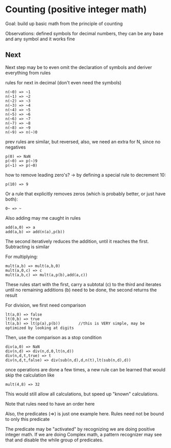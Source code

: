Counting (positive integer math)
==========

Goal: build up basic math from the principle of counting

Observations: defined symbols for decimal numbers, they can be any base and any symbol and it works fine

Next
-----
Next step may be to even omit the declaration of symbols and deriver everything from rules

rules for next in decimal (don't even need the symbols)

	n(~0) => ~1
	n(~1) => ~2
	n(~2) => ~3
	n(~3) => ~4
	n(~4) => ~5
	n(~5) => ~6
	n(~6) => ~7
	n(~7) => ~8
	n(~8) => ~9
	n(~9) => n(~)0

prev rules are similar, but reversed, also, we need an extra for N, since no negatives

	p(0) => NaN
	p(~0) => p(~)9
	p(~1) => p(~0)

how to remove leading zero's? -> by defining a special rule to decrement 10:

	p(10) => 9

Or a rule that explicitly removes zeros (which is probably better, or just have both):

	0~ => ~

Also adding may me caught in rules

	add(a,0) => a
	add(a,b) => add(n(a),p(b))

The second iteratively reduces the addition, until it reaches the first. Subtracting is similar

For multiplying:
	
	mult(a,b) => mult(a,b,0)
	mult(a,0,c) => c
	mult(a,b,c) => mult(a,p(b),add(a,c))
	
These rules start with the first, carry a subtotal (c) to the third and iterates until no remaining additions (b) need to be done, the second returns the result

For division, we first need comparison

	lt(a,0) => false
	lt(0,b) => true
	lt(a,b) => lt(p(a),p(b))		//this is VERY simple, may be optimized by looking at digits

Then, use the comparison as a stop condition

	div(a,0) => NaN
	div(n,d) => div(n,d,0,lt(n,d))
	div(n,d,t,true) => t
	div(n,d,t,false) => div(sub(n,d),d,n(t),lt(sub(n,d),d))

once operations are done a few times, a new rule can be learned that would skip the calculation
like 
	
	mult(4,8) => 32

This would still allow all calculations, but speed up "known" calculations.

Note that rules need to have an order here

Also, the predicates (=>) is just one example here. Rules need not be bound to only this predicate

The predicate may be "activated" by recognizing we are doing positive integer math. If we are doing Complex math, a pattern recognizer may see that and disable the while group of predicates.